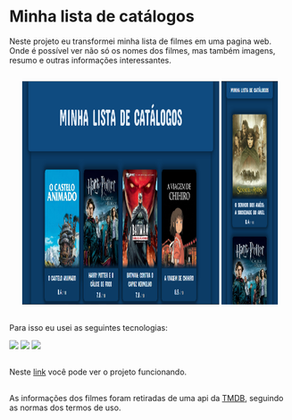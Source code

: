 # Minha lista de catálogos

 Neste projeto eu transformei minha lista de filmes em uma pagina web. Onde é possível ver não só os nomes dos filmes, mas também imagens, resumo e outras informações interessantes.
 
 ##

<div align='center'>
  <a href='https://landing-page-para-venda-de-headphones.vercel.app/'><img width='70%' height='400px' src='./img/projeto.png'></a>
  <a href='https://landing-page-para-venda-de-headphones.vercel.app/'><img width='20%' height='400px' src='./img/projeto-mobile.png'></a>
</div>
 
 ##
 
 Para isso eu usei as seguintes tecnologias:
 
 <div style='diplay: inline_block'>
   <img aling='center' widht='40' height='40' src="https://cdn.jsdelivr.net/gh/devicons/devicon/icons/html5/html5-original.svg"/>
 <img aling='center' widht='40' height='40' src="https://cdn.jsdelivr.net/gh/devicons/devicon/icons/css3/css3-original.svg"/>
  <img aling='center' widht='40' height='40' src="https://cdn.jsdelivr.net/gh/devicons/devicon/icons/javascript/javascript-original.svg"/>
 </div>
 
 ##
 
  Neste [link](https://minha-lista-de-catalogos.vercel.app/) você pode ver o projeto funcionando.
 
 ##
 
 As informações dos filmes foram retiradas de uma api da [TMDB](http://www.themoviedb.org), seguindo as normas dos termos de uso.
